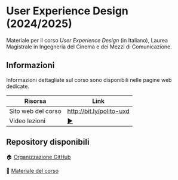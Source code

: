 # User Experience Design (2024/2025)

Materiale per il corso _User Experience Design_ (in Italiano), Laurea Magistrale in Ingegneria del Cinema e dei Mezzi di Comunicazione.

## Informazioni

Informazioni dettagliate sul corso sono disponibili nelle pagine web dedicate.

| Risorsa | Link |
|---------|---|
| Sito web del corso | <http://bit.ly/polito-uxd> |
| Video lezioni | [:arrow_forward:](https://www.polito.it/didattica)|

## Repository disponibili

:house: [Organizzazione GitHub](https://github.com/polito-uxd-2024)

:blue_book: [Materiale del corso](https://github.com/polito-uxd-2024/materiale)
